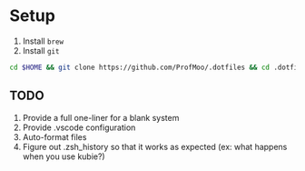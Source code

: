 # Setup

1. Install `brew`
2. Install `git`
```bash
cd $HOME && git clone https://github.com/ProfMoo/.dotfiles && cd .dotfiles && ./install
```

## TODO

1. Provide a full one-liner for a blank system
2. Provide .vscode configuration
3. Auto-format files
4. Figure out .zsh_history so that it works as expected (ex: what happens when you use kubie?)
